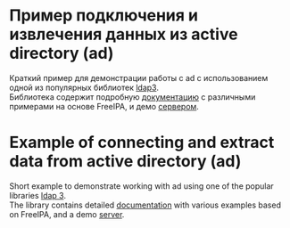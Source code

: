 # Пример подключения и извлечения данных из active directory (ad)
Краткий пример для демонстрации работы с ad с использованием одной из популярных библиотек [ldap3](https://pypi.org/project/ldap3/).<br/>
Библиотека содержит подробную [документацию](https://ldap3.readthedocs.io/en/latest/tutorial.html) с различными примерами на основе FreeIPA, и демо [сервером](https://ipa.demo1.freeipa.org/ipa).



# Example of connecting and extract data from active directory (ad)
Short example to demonstrate working with ad using one of the popular libraries [ldap 3](https://pypi.org/project/ldap3).<br/>
The library contains detailed [documentation](https://ldap3.readthedocs.io/en/latest/tutorial.html) with various examples based on FreeIPA, and a demo 
[server](https://ipa.demo1.freeipa.org/ipa).
